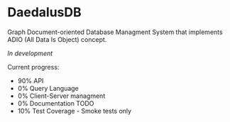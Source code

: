 # DaedalusDB

Graph Document-oriented Database Managment System that implements ADIO (All Data Is Object) concept.

*In development*

Current progress:
- 90% API
- 0% Query Language
- 0% Client-Server managment
- 0% Documentation TODO
- 10% Test Coverage - Smoke tests only


